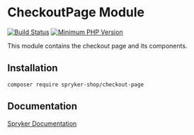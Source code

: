 # CheckoutPage Module
[![Build Status](https://travis-ci.org/spryker-shop/checkout-page.svg)](https://travis-ci.org/spryker-shop/checkout-page)
[![Minimum PHP Version](https://img.shields.io/badge/php-%3E%3D%207.2-8892BF.svg)](https://php.net/)

This module contains the checkout page and its components.

## Installation

```
composer require spryker-shop/checkout-page
```

## Documentation

[Spryker Documentation](https://academy.spryker.com)
